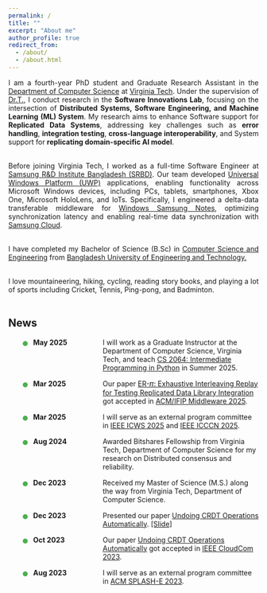 ```yaml
---
permalink: /
title: ""
excerpt: "About me"
author_profile: true
redirect_from:
  - /about/
  - /about.html
---
```


<style>
.recent-news {
  position: relative;
  margin-left: 20px;
  padding-left: 20px;
}

.recent-news li {
  position: relative;
  margin-bottom: 15px;
  padding-left: 10px;
  display: grid;
  grid-template-columns: 130px 1fr;
  align-items: start;
  column-gap: 10px;
}

.recent-news li::before {
  content: '';
  position: absolute;
  left: -11px;
  top: 6px;
  width: 10px;
  height: 10px;
  background-color: #4CAF50;
  border-radius: 50%;
}

.recent-news li strong {
  font-weight: bold;
  display: inline-block;
  white-space: nowrap;
}

.recent-news li span {
  display: block;
}
</style>


<div style="text-align: justify">
I am a fourth-year PhD student and Graduate Research Assistant in the <a href = "https://cs.vt.edu/" target="_blank"> Department of Computer Science</a> at <a href = "https://vt.edu/" target="_blank"> Virginia Tech</a>. Under the supervision of <a href = "https://people.cs.vt.edu/~tilevich/" target = "_blank">Dr.T.</a>, I conduct research in the <b>Software Innovations Lab</b>, focusing on the intersection of <b>Distributed Systems, Software Engineering, and Machine Learning (ML) System</b>. My research aims to enhance Software support for <b>Replicated Data Systems</b>, addressing key challenges such as <b>error handling</b>, <b>integration testing</b>, <b>cross-language interoperability</b>, and System support for <b>replicating domain-specific AI model</b>.<br><br>

Before joining Virginia Tech, I worked as a full-time Software Engineer at <a href = "https://research.samsung.com/srbd" target="_blank"> Samsung R&D Institute Bangladesh (SRBD)</a>. Our team developed <a href = "https://learn.microsoft.com/en-us/windows/uwp/get-started/universal-application-platform-guide" target="_blank">Universal Windows Platform (UWP)</a> applications, enabling functionality across Microsoft Windows devices, including PCs, tablets, smartphones, Xbox One, Microsoft HoloLens, and IoTs. Specifically, I engineered a delta-data transferable middleware for <a href = "https://www.samsung.com/us/support/owners/app/samsung-notes" target="_blank">Windows Samsung Notes</a>, optimizing synchronization latency and enabling real-time data synchronization with <a href = "https://www.samsung.com/us/support/owners/app/samsung-cloud" target="_blank">Samsung Cloud</a>.<br><br>

I have completed my Bachelor of Science (B.Sc) in <a href = "https://cse.buet.ac.bd/" target="_blank">Computer Science and Engineering</a> from <a href = "https://www.buet.ac.bd/web/" target="_blank">Bangladesh University of Engineering and Technology.</a> <br><br>

I love mountaineering, hiking, cycling, reading story books, and playing a lot of sports including Cricket, Tennis, Ping-pong, and Badminton.<br> <br>

</div>

## News

<ul class="recent-news">
  <li><strong>May 2025</strong> 
    <span>I will work as a Graduate Instructor at the Department of Computer Science, Virginia Tech, and teach <a href = "https://static.cs.vt.edu/Undergraduate/courses/CS2064.html#:~:text=CS%202064%20(Intermediate%20Programming%20in,first%20course%20in%20the%20series." target="_blank" rel="noopener noreferrer">CS 2064: Intermediate Programming in Python</a> in Summer 2025.</span>
  </li>
  <li><strong>Mar 2025</strong> 
    <span>Our paper <a href = "https://people.cs.vt.edu/provakar/Middleware_25__ER_%f0%9d%9c%8b_.pdf" target="_blank" rel="noopener noreferrer"> ER-𝜋: Exhaustive Interleaving Replay for Testing Replicated Data Library Integration</a> got accepted in <a href = "https://middleware-conf.github.io/2025/" target="_blank" rel="noopener noreferrer">ACM/IFIP Middleware 2025</a>.</span>
  </li>
    <li><strong>Mar 2025</strong> 
    <span>I will serve as an external program committee in <a href = "https://services.conferences.computer.org/2025/icws-2025/" target="_blank" rel="noopener noreferrer">IEEE ICWS 2025</a> and <a href = "http://www.icccn.org/" target="_blank" rel="noopener noreferrer">IEEE ICCCN 2025</a>.</span>
  </li>
  <li><strong>Aug 2024</strong>
    <span>Awarded Bitshares Fellowship from Virginia Tech, Department of Computer Science for my research on Distributed consensus and reliability.</span>
  </li>
  <li><strong>Dec 2023</strong>
    <span>Received my Master of Science (M.S.) along the way from Virginia Tech, Department of Computer Science.</span>
  </li>
  <li><strong>Dec 2023</strong>
    <span>Presented our paper <a href = "https://people.cs.vt.edu/provakar/CloudCom_23_Auto_Undo.pdf" target="_blank" rel="noopener noreferrer"> Undoing CRDT Operations Automatically</a>. <a href = "https://people.cs.vt.edu/provakar/Auto_Undo.pdf" target="_blank" rel="noopener noreferrer">[Slide]</a></span>
  </li>
  <li><strong>Oct 2023</strong>
    <span>Our paper <a href = "https://people.cs.vt.edu/provakar/CloudCom_23_Auto_Undo.pdf" target="_blank" rel="noopener noreferrer"> Undoing CRDT Operations Automatically</a> got accepted in <a href = "https://parsec2.unicampania.it/cloudcom2023/" target="_blank" rel="noopener noreferrer">IEEE CloudCom 2023</a>.</span>
  </li>
  <li><strong>Aug 2023</strong>
    <span>I will serve as an external program committee in <a href = "https://2023.splashcon.org/track/splash-2023-SPLASH-E?plenary=Hide%20plenary%20sessions" target="_blank" rel="noopener noreferrer">ACM SPLASH-E 2023</a>.</span>
  </li>
</ul>
